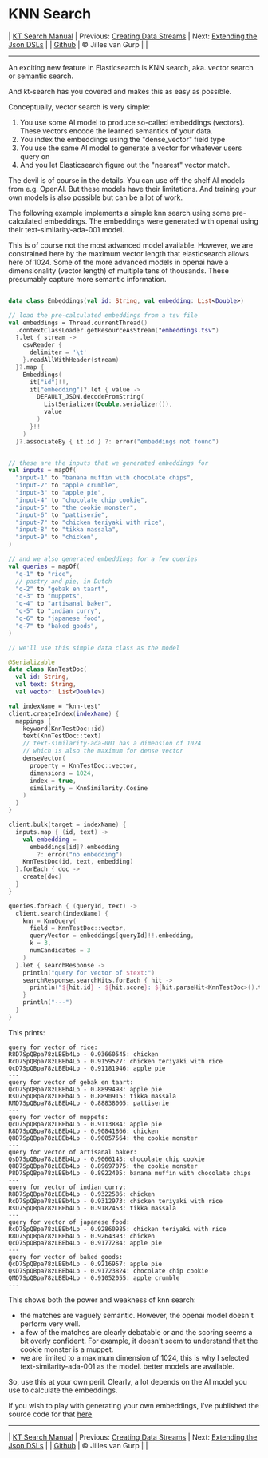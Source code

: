 # KNN Search 

| [KT Search Manual](README.md) | Previous: [Creating Data Streams](DataStreams.md) | Next: [Extending the Json DSLs](ExtendingTheDSL.md) |
| [Github](https://github.com/jillesvangurp/kt-search) | &copy; Jilles van Gurp |  |

---                

An exciting new feature in Elasticsearch is KNN search, aka. vector search or semantic search.

And kt-search has you covered and makes this as easy as possible.

Conceptually, vector search is very simple:

1. You use some AI model to produce so-called embeddings (vectors). 
These vectors encode the learned semantics of your data.
1. You index the embeddings using the "dense_vector" field type
1. You use the same AI model to generate a vector for whatever users query on
1. And you let Elasticsearch figure out the "nearest" vector match.

The devil is of course in the details. You can use off-the shelf AI models from e.g. OpenAI. But these 
models have their limitations. And training your own models is also possible but can be a lot of work.
        
The following example implements a simple knn search using some pre-calculated embeddings.
The embeddings were generated with openai using their text-similarity-ada-001 model.

This is of course not the most advanced model available. However, we are constrained here by the maximum vector length
that elasticsearch allows here of 1024. Some of the more advanced models in openai have a dimensionality 
(vector length) of multiple tens of thousands. These presumably capture more semantic information.

```kotlin

data class Embeddings(val id: String, val embedding: List<Double>)

// load the pre-calculated embeddings from a tsv file
val embeddings = Thread.currentThread()
  .contextClassLoader.getResourceAsStream("embeddings.tsv")
  ?.let { stream ->
    csvReader {
      delimiter = '\t'
    }.readAllWithHeader(stream)
  }?.map {
    Embeddings(
      it["id"]!!,
      it["embedding"]?.let { value ->
        DEFAULT_JSON.decodeFromString(
          ListSerializer(Double.serializer()),
          value
        )
      }!!
    )
  }?.associateBy { it.id } ?: error("embeddings not found")


// these are the inputs that we generated embeddings for
val inputs = mapOf(
  "input-1" to "banana muffin with chocolate chips",
  "input-2" to "apple crumble",
  "input-3" to "apple pie",
  "input-4" to "chocolate chip cookie",
  "input-5" to "the cookie monster",
  "input-6" to "pattiserie",
  "input-7" to "chicken teriyaki with rice",
  "input-8" to "tikka massala",
  "input-9" to "chicken",
)

// and we also generated embeddings for a few queries
val queries = mapOf(
  "q-1" to "rice",
  // pastry and pie, in Dutch
  "q-2" to "gebak en taart",
  "q-3" to "muppets",
  "q-4" to "artisanal baker",
  "q-5" to "indian curry",
  "q-6" to "japanese food",
  "q-7" to "baked goods",
)

// we'll use this simple data class as the model

@Serializable
data class KnnTestDoc(
  val id: String,
  val text: String,
  val vector: List<Double>)

val indexName = "knn-test"
client.createIndex(indexName) {
  mappings {
    keyword(KnnTestDoc::id)
    text(KnnTestDoc::text)
    // text-similarity-ada-001 has a dimension of 1024
    // which is also the maximum for dense vector
    denseVector(
      property = KnnTestDoc::vector,
      dimensions = 1024,
      index = true,
      similarity = KnnSimilarity.Cosine
    )
  }
}

client.bulk(target = indexName) {
  inputs.map { (id, text) ->
    val embedding =
      embeddings[id]?.embedding
        ?: error("no embedding")
    KnnTestDoc(id, text, embedding)
  }.forEach { doc ->
    create(doc)
  }
}

queries.forEach { (queryId, text) ->
  client.search(indexName) {
    knn = KnnQuery(
      field = KnnTestDoc::vector,
      queryVector = embeddings[queryId]!!.embedding,
      k = 3,
      numCandidates = 3
    )
  }.let { searchResponse ->
    println("query for vector of $text:")
    searchResponse.searchHits.forEach { hit ->
      println("${hit.id} - ${hit.score}: ${hit.parseHit<KnnTestDoc>().text}")
    }
    println("---")
  }
}
```

This prints:

```text
query for vector of rice:
R8D7SpQBpa78zLBEb4Lp - 0.93660545: chicken
RcD7SpQBpa78zLBEb4Lp - 0.9159527: chicken teriyaki with rice
QcD7SpQBpa78zLBEb4Lp - 0.91181946: apple pie
---
query for vector of gebak en taart:
QcD7SpQBpa78zLBEb4Lp - 0.8899498: apple pie
RsD7SpQBpa78zLBEb4Lp - 0.8890915: tikka massala
RMD7SpQBpa78zLBEb4Lp - 0.88838005: pattiserie
---
query for vector of muppets:
QcD7SpQBpa78zLBEb4Lp - 0.9113884: apple pie
R8D7SpQBpa78zLBEb4Lp - 0.90841866: chicken
Q8D7SpQBpa78zLBEb4Lp - 0.90057564: the cookie monster
---
query for vector of artisanal baker:
QsD7SpQBpa78zLBEb4Lp - 0.9066143: chocolate chip cookie
Q8D7SpQBpa78zLBEb4Lp - 0.89697075: the cookie monster
P8D7SpQBpa78zLBEb4Lp - 0.8922405: banana muffin with chocolate chips
---
query for vector of indian curry:
R8D7SpQBpa78zLBEb4Lp - 0.9322586: chicken
RcD7SpQBpa78zLBEb4Lp - 0.9312973: chicken teriyaki with rice
RsD7SpQBpa78zLBEb4Lp - 0.9182453: tikka massala
---
query for vector of japanese food:
RcD7SpQBpa78zLBEb4Lp - 0.92860985: chicken teriyaki with rice
R8D7SpQBpa78zLBEb4Lp - 0.9264393: chicken
QcD7SpQBpa78zLBEb4Lp - 0.9177284: apple pie
---
query for vector of baked goods:
QcD7SpQBpa78zLBEb4Lp - 0.9216957: apple pie
QsD7SpQBpa78zLBEb4Lp - 0.91723824: chocolate chip cookie
QMD7SpQBpa78zLBEb4Lp - 0.91052055: apple crumble
---
```

This shows both the power and weakness of knn search:

- the matches are vaguely semantic. However, the openai model doesn't perform very well.
- a few of the matches are clearly debatable or and the scoring seems a bit overly confident. For example, 
it doesn't seem to understand that the cookie monster is a muppet. 
- we are limited to a maximum dimension of 1024, this is why I selected text-similarity-ada-001 as the model.
better models are available.

So, use this at your own peril. Clearly, a lot depends on the AI model you use to calculate the embeddings.

If you wish to play with generating your own embeddings, I've published the source code for that 
[here](https://github.com/jillesvangurp/openai-embeddings-processor)



---

| [KT Search Manual](README.md) | Previous: [Creating Data Streams](DataStreams.md) | Next: [Extending the Json DSLs](ExtendingTheDSL.md) |
| [Github](https://github.com/jillesvangurp/kt-search) | &copy; Jilles van Gurp |  |